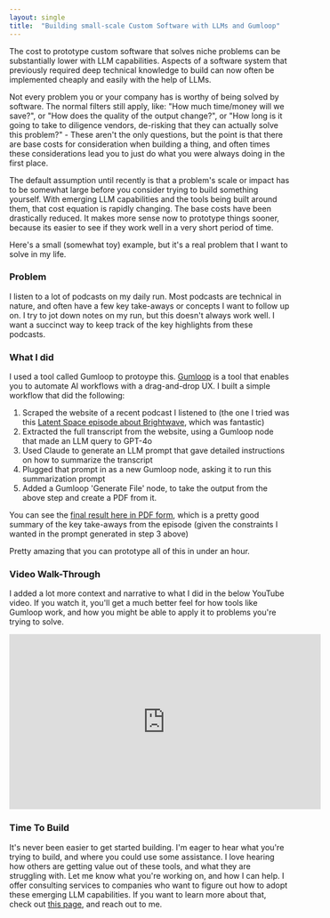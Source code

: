 ```yaml
---
layout: single
title:  "Building small-scale Custom Software with LLMs and Gumloop"
---
```


The cost to prototype custom software that solves niche problems can be substantially lower with LLM capabilities. Aspects of a software system that previously required deep technical knowledge to build can now often be implemented cheaply and easily with the help of LLMs.

Not every problem you or your company has is worthy of being solved by software. The normal filters still apply, like: "How much time/money will we save?", or "How does the quality of the output change?", or "How long is it going to take to diligence vendors, de-risking that they can actually solve this problem?" - These aren't the only questions, but the point is that there are base costs for consideration when building a thing, and often times these considerations lead you to just do what you were always doing in the first place.

The default assumption until recently is that a problem's scale or impact has to be somewhat large before you consider trying to build something yourself. With emerging LLM capabilities and the tools being built around them, that cost equation is rapidly changing. The base costs have been drastically reduced. It makes more sense now to prototype things sooner, because its easier to see if they work well in a very short period of time.

Here's a small (somewhat toy) example, but it's a real problem that I want to solve in my life. 

### Problem
I listen to a lot of podcasts on my daily run. Most podcasts are technical in nature, and often have a few key take-aways or concepts I want to follow up on. I try to jot down notes on my run, but this doesn't always work well. I want a succinct way to keep track of the key highlights from these podcasts.

### What I did
I used a tool called Gumloop to protoype this. [Gumloop](https://www.gumloop.com/) is a tool that enables you to automate AI workflows with a drag-and-drop UX. I built a simple workflow that did the following:

1. Scraped the website of a recent podcast I listened to (the one I tried was this [Latent Space episode about Brightwave](https://www.latent.space/p/brightwave), which was fantastic)
2. Extracted the full transcript from the website, using a Gumloop node that made an LLM query to GPT-4o
3. Used Claude to generate an LLM prompt that gave detailed instructions on how to summarize the transcript
4. Plugged that prompt in as a new Gumloop node, asking it to run this summarization prompt
5. Added a Gumloop 'Generate File' node, to take the output from the above step and create a PDF from it.

You can see the [final result here in PDF form](/docs/assets/pdfs/podcast_take_aways.pdf), which is a pretty good summary of the key take-aways from the episode (given the constraints I wanted in the prompt generated in step 3 above)

Pretty amazing that you can prototype all of this in under an hour.

### Video Walk-Through
I added a lot more context and narrative to what I did in the below YouTube video. If you watch it, you'll get a much better feel for how tools like Gumloop work, and how you might be able to apply it to problems you're trying to solve.

<iframe width="560" height="315" src="https://www.youtube.com/embed/-dDl3q5vNNA?si=XhXDkY2g2B_Zgw7H" title="YouTube video player" frameborder="0" allow="accelerometer; autoplay; clipboard-write; encrypted-media; gyroscope; picture-in-picture; web-share" referrerpolicy="strict-origin-when-cross-origin" allowfullscreen></iframe>

### Time To Build
It's never been easier to get started building. I'm eager to hear what you're trying to build, and where you could use some assistance. I love hearing how others are getting value out of these tools, and what they are struggling with. Let me know what you're working on, and how I can help. I offer consulting services to companies who want to figure out how to adopt these emerging LLM capabilities. If you want to learn more about that, check out [this page](/work-with-me.html), and reach out to me.



